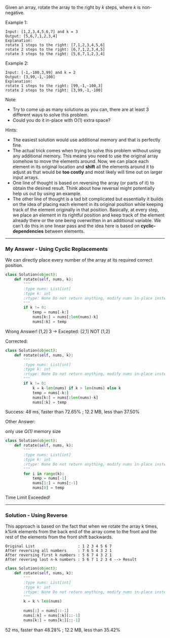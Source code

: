 Given an array, rotate the array to the right by _k_ steps, where _k_ is non-negative.

Example 1:
```
Input: [1,2,3,4,5,6,7] and k = 3
Output: [5,6,7,1,2,3,4]
Explanation:
rotate 1 steps to the right: [7,1,2,3,4,5,6]
rotate 2 steps to the right: [6,7,1,2,3,4,5]
rotate 3 steps to the right: [5,6,7,1,2,3,4]
```
Example 2:
```
Input: [-1,-100,3,99] and k = 2
Output: [3,99,-1,-100]
Explanation: 
rotate 1 steps to the right: [99,-1,-100,3]
rotate 2 steps to the right: [3,99,-1,-100]
```

Note:
- Try to come up as many solutions as you can, there are at least 3 different ways to solve this problem.
- Could you do it in-place with O(1) extra space?

Hints:
- The easiest solution would use additional memory and that is perfectly fine.
- The actual trick comes when trying to solve this problem without using any additional memory. 
This means you need to use the original array somehow to move the elements around. 
Now, we can place each element in its original location and **shift** all the elements around it to adjust as that would be **too costly** and most likely will time out on larger input arrays.
- One line of thought is based on reversing the array (or parts of it) to obtain the desired result. Think about how reversal might potentially help us out by using an example.
- The other line of thought is a tad bit complicated but essentially it builds on the idea of placing each element in its original position 
while keeping track of the element originally in that position. 
Basically, at every step, we place an element in its rightful position 
and keep track of the element already there or the one being overwritten in an additional variable. 
We can't do this in one linear pass and the idea here is based on **cyclic-dependencies** between elements.

---
### My Answer - Using Cyclic Replacements 
We can directly place every number of the array at its required correct position.
```Python
class Solution(object):
    def rotate(self, nums, k):
        """
        :type nums: List[int]
        :type k: int
        :rtype: None Do not return anything, modify nums in-place instead.
        """
        if k != 0:
            temp = nums[-k:]
            nums[k:] = nums[:len(nums)-k]
            nums[:k] = temp
```            
Wrong Answer! [1,2] 3 -> Excepted: [2,1] NOT [1,2]

Corrected:
```Python
class Solution(object):
    def rotate(self, nums, k):
        """
        :type nums: List[int]
        :type k: int
        :rtype: None Do not return anything, modify nums in-place instead.
        """
        if k != 0:
            k = k-len(nums) if k > len(nums) else k
            temp = nums[-k:]
            nums[k:] = nums[:len(nums)-k]
            nums[:k] = temp
```         
Success: 48 ms, faster than 72.65% ; 12.2 MB, less than 37.50%

Other Answer:

only use _O(1)_ memory size
```Python
class Solution(object):
    def rotate(self, nums, k):
        """
        :type nums: List[int]
        :type k: int
        :rtype: None Do not return anything, modify nums in-place instead.
        """
        for i in range(k):
            temp = nums[-1]
            nums[1:] = nums[:-1]
            nums[0] = temp
```
Time Limit Exceeded! 

---
### Solution - Using Reverse 
This approach is based on the fact that when we rotate the array k times, k%nk elements from the back end of the array come to the front and the rest of the elements from the front shift backwards.

```
Original List                   : 1 2 3 4 5 6 7
After reversing all numbers     : 7 6 5 4 3 2 1
After reversing first k numbers : 5 6 7 4 3 2 1
After revering last n-k numbers : 5 6 7 1 2 3 4 --> Result
```

```Python
class Solution(object):
    def rotate(self, nums, k):
        """
        :type nums: List[int]
        :type k: int
        :rtype: None Do not return anything, modify nums in-place instead.
        """
        k = k % len(nums)
        
        nums[:] = nums[::-1]
        nums[:k] = nums[:k][::-1]
        nums[k:] = nums[k:][::-1]
```        
52 ms, faster than 48.28% ; 12.2 MB, less than 35.42%
